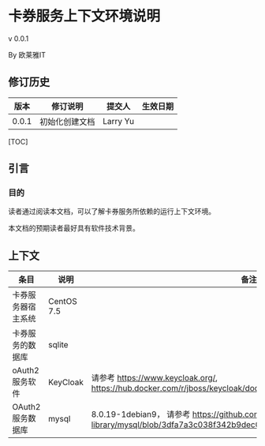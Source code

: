 # 卡券服务上下文环境说明

v 0.0.1

By 欧莱雅IT

## 修订历史

| 版本  | 修订说明       | 提交人   | 生效日期 |
| ----- | -------------- | -------- | -------- |
| 0.0.1 | 初始化创建文档 | Larry Yu |          |

[TOC]

## 引言

### 目的

读者通过阅读本文档，可以了解卡券服务所依赖的运行上下文环境。

本文档的预期读者最好具有软件技术背景。

## 上下文

| 条目               | 说明       | 备注                                                         |
| ------------------ | ---------- | ------------------------------------------------------------ |
| 卡券服务器宿主系统 | CentOS 7.5 |                                                              |
| 卡券服务的数据库   | sqlite     |                                                              |
| oAuth2服务软件     | KeyCloak   | 请参考 https://www.keycloak.org/, <BR>https://hub.docker.com/r/jboss/keycloak/dockerfile |
| OAuth2服务数据库   | mysql      | 8.0.19-1debian9， 请参考 https://github.com/docker-library/mysql/blob/3dfa7a3c038f342b9dec09fa85247bef69ae2349/8.0/Dockerfile |

